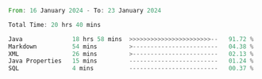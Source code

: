 <!--<div align=center><img src="https://leetcard.jacoblin.cool/CalvinWan0101"></div>-->

<!--START_SECTION:waka-->

```rust
From: 16 January 2024 - To: 23 January 2024

Total Time: 20 hrs 40 mins

Java              18 hrs 58 mins  >>>>>>>>>>>>>>>>>>>>>>>--   91.72 %
Markdown          54 mins         >------------------------   04.38 %
XML               26 mins         >------------------------   02.13 %
Java Properties   15 mins         -------------------------   01.24 %
SQL               4 mins          -------------------------   00.37 %
```

<!--END_SECTION:waka-->
